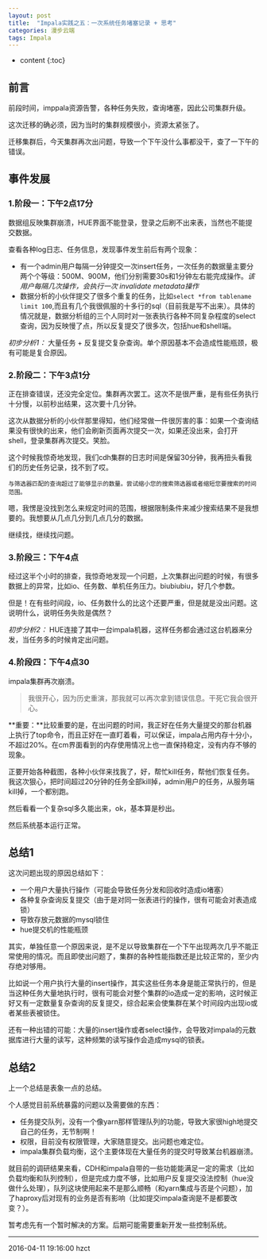 ```yaml
---
layout: post
title:  "Impala实践之五：一次系统任务堵塞记录 + 思考"
categories: 漫步云端
tags: Impala
---
```


* content
{:toc}

## 前言

前段时间，imppala资源告警，各种任务失败，查询堵塞，因此公司集群升级。

这次迁移的确必须，因为当时的集群规模很小，资源太紧张了。

迁移集群后，今天集群再次出问题，导致一个下午没什么事都没干，查了一下午的错误。




## 事件发展

### **1.阶段一：下午2点17分**

数据组反映集群崩溃，HUE界面不能登录，登录之后刷不出来表，当然也不能提交数据。

查看各种log日志、任务信息，发现事件发生前后有两个现象：

- 有一个admin用户每隔一分钟提交一次insert任务，一次任务的数据量主要分两个个等级：500M、900M，他们分别需要30s和1分钟左右能完成操作。*该用户每隔几次操作，会执行一次 invalidate metadata操作*
- 数据分析的小伙伴提交了很多个重复的任务，比如`select *from tablename limit 100`,而且有几个我很佩服的十多行的sql（目前我是写不出来）。具体的情况就是，数据分析组的三个人同时对一张表执行各种不同复杂程度的select查询，因为反映慢了点，所以反复提交了很多次，包括hue和shell端。

*初步分析1：* 大量任务 + 反复提交复杂查询。单个原因基本不会造成性能瓶颈，极有可能是复合原因。

### **2.阶段二：下午3点1分**

正在排查错误，还没完全定位。集群再次罢工。这次不是很严重，是有些任务执行十分慢，以前秒出结果，这次要十几分钟。

这次从数据分析的小伙伴那里得知，他们经常做一件很厉害的事：如果一个查询结果没有很快的出来，他们会刷新页面再次提交一次，如果还没出来，会打开shell，登录集群再次提交。笑脸。

这个时候我惊奇地发现，我们cdh集群的日志时间是保留30分钟，我再扭头看我们的历史任务记录，找不到了哎。

```
与筛选器匹配的查询超过了能够显示的数量。尝试缩小您的搜索筛选器或者缩短您要搜索的时间范围。
```

嗯，我愣是没找到怎么来规定时间的范围，根据限制条件来减少搜索结果不是我想要的。我想要从几点几分到几点几分的数据。

继续找，继续找问题。

### **3.阶段三：下午4点**

经过这半个小时的排查，我惊奇地发现一个问题，上次集群出问题的时候，有很多数据上的异常，比如io、任务数、单机任务压力。biubiubiu，好几个参数。

但是！在有些时间段，io、任务数什么的比这个还要严重，但是就是没出问题。这说明什么，说明任务失败是偶然？


*初步分析2：* HUE连接了其中一台impala机器，这样任务都会通过这台机器来分发，当任务多的时候肯定出问题。

### **4.阶段四：下午4点30**

impala集群再次崩溃。

> 我很开心，因为历史重演，那我就可以再次拿到错误信息。干死它我会很开心。

**重要：**比较重要的是，在出问题的时间，我正好在任务大量提交的那台机器上执行了top命令，而且正好在一直盯着看，可以保证，impala占用内存十分小，不超过20%。在cm界面看到的内存使用情况上也一直保持稳定，没有内存不够的现象。

正要开始各种截图，各种小伙伴来找我了，好，帮忙kill任务，帮他们恢复任务。我这次狠心，把时间超过20分钟的任务全部kill掉，admin用户的任务，从服务端kill掉，一个都别跑。

然后看看一个复杂sql多久能出来，ok，基本算是秒出。

然后系统基本运行正常。

## **总结1**

这次问题出现的原因总结如下：

- 一个用户大量执行操作（可能会导致任务分发和回收时造成io堵塞）
- 各种复杂查询反复提交（由于是对同一张表进行的操作，很有可能会对表造成锁）
- 导致存放元数据的mysql锁住
- hue提交机的性能瓶颈

其实，单独任意一个原因来说，是不足以导致集群在一个下午出现两次几乎不能正常使用的情况。而且即使出问题了，集群的各种性能指数还是比较正常的，至少内存绝对够用。

比如说一个用户执行大量的insert操作，其实这些任务本身是能正常执行的，但是当这种任务大量地执行时，很有可能会对整个集群的io造成一定的影响，这时候正好又有一定数量复杂查询的反复提交，综合起来会使集群在某个时间段内出现io或者某些表被锁住。

还有一种出错的可能：大量的insert操作或者select操作，会导致对impala的元数据库进行大量的读写，这种频繁的读写操作会造成mysql的锁表。

## **总结2**

上一个总结是表象一点的总结。

个人感觉目前系统暴露的问题以及需要做的东西：

- 任务提交队列，没有一个像yarn那样管理队列的功能，导致大家很high地提交自己的任务，无节制啊！
- 权限，目前没有权限管理，大家随意提交。出问题也难定位。
- impala集群负载均衡，这个主要体现在大量任务的提交时导致某台机器崩溃。

就目前的调研结果来看，CDH和impala自带的一些功能能满足一定的需求（比如负载均衡和队列控制），但是完成力度不够，比如用户反复提交没法控制（hue没做什么处理），队列这块使用起来不是那么顺畅（和yarn集成与否是个问题），加了haproxy后对现有的业务是否有影响（比如提交impala查询是不是都要改变？）。

暂考虑先有一个暂时解决的方案。后期可能需要重新开发一些控制系统。

***
2016-04-11 19:16:00 hzct
